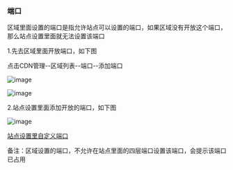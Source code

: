 ### 端口

区域里面设置的端口是指允许站点可以设置的端口，如果区域没有开放这个端口，那么站点设置里面就无法设置该端口

1.先去区域里面开放端口，如下图

点击CDN管理--区域列表--端口--添加端口

![image](https://user-images.githubusercontent.com/90588289/135241934-7cfb9e09-2538-4d7d-bd8b-31ef4ab3c92c.png)

![image](https://user-images.githubusercontent.com/90588289/133737538-dac6d144-dc10-41b6-861c-fc12c51396be.png)

2.站点设置里面添加开放的端口，如下图

![image](https://user-images.githubusercontent.com/90588289/133737558-e7410ebc-77b8-41f8-9004-1643aa022f61.png)

[站点设置里自定义端口](/SharkCdnDoc/CDN管理/站点列表/站点设置里自定义端口.md)

备注：区域设置的端口，不允许在站点里面的四层端口设置该端口，会提示该端口已占用
